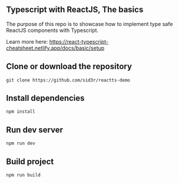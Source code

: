## Typescript with ReactJS, The basics

The purpose of this repo is to showcase how to implement type safe ReactJS components with Typescript.

Learn more here: https://react-typescript-cheatsheet.netlify.app/docs/basic/setup

## Clone or download the repository

```
git clone https://github.com/sid3r/reactts-demo
```

## Install dependencies

```
npm install
```

## Run dev server

```
npm run dev
```

## Build project

```
npm run build
```

